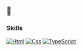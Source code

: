 ## 👋

### Skills

[![Html](https://img.shields.io/badge/HTML-e34c26?style=flat&logo=html5&logoColor=white)]([])
[![Css](https://img.shields.io/badge/CSS-563d7c?&style=flat&logo=css3&logoColor=white)]([])
[![TypeScript](https://img.shields.io/badge/TypeScript-3178C6?style=flat&logo=typescript&logoColor=white)]([])


<!--
**vitoralvesdev/VitorAlvesDev** is a ✨ _special_ ✨ repository because its `README.md` (this file) appears on your GitHub profile.

Here are some ideas to get you started:

- 🔭 I’m currently working on ...
- 🌱 I’m currently learning ...
- 👯 I’m looking to collaborate on ...
- 🤔 I’m looking for help with ...
- 💬 Ask me about ...
- 📫 How to reach me: ...
- 😄 Pronouns: ...
- ⚡ Fun fact: ...
-->

